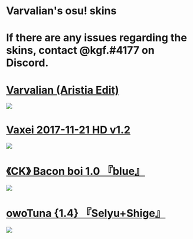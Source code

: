 # Varvalian's osu! skins

# If there are any issues regarding the skins, contact @kgf.#4177 on Discord.

# [ Varvalian (Aristia Edit) ](https://www.dropbox.com/s/48dcytp0ed32tyu/Varv.osk?dl=0)
![](https://osu.ppy.sh/ss/17599721/4526)

# [ Vaxei 2017-11-21 HD v1.2 ](https://mega.nz/file/QvAjRYJQ#Q7o4YAqE7zVhFLXazNEP73pUiC-M30GTria73HggaqU)
![](https://i.imgur.com/3YTE0s4.png)

# [《CK》 Bacon boi 1.0 『blue』](https://mega.nz/file/jXpniCZD#mv6NjV1NT-VZvF84efqRgjDs_hRrQYUA-IG-2PpdG20)
![](https://i.imgur.com/IRHXwGK.png)

# [ owoTuna {1.4} 『Selyu+Shige』 ](https://mega.nz/file/bLwGTS4D#XsWcFcXwTi4OxVl5fnCATa6qzSopfeI66Mr2GUZ0K0c)
![](https://i.imgur.com/9On2CDR.png)
